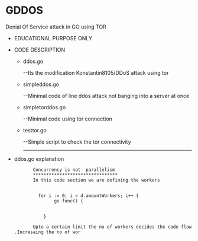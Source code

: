 # GDDOS
Denial Of Service attack in GO using TOR 

* EDUCATIONAL PURPOSE ONLY


 * CODE DESCRIPTION
  
     * ddos.go  
     
          --Its  the  modification Konstantin8105/DDoS attack  using tor
          
     * simpleddos.go  
     
          --Minimal code of line ddos attack not banging into a server at once
          
     * simpletorddos.go 
     
          --Minimal code using tor connection
          
          
     * testtor.go 
     
          --Simple script to check the tor connectivity
          
          *********************************************************************************************

* ddos.go  explanation 

             Concurrency is not  parallelism
             ********************************
             In this code section we are defining the workers
             
             
	           for i := 0; i < d.amountWorkers; i++ {
		             go func() {
                 
                 
                 }
                 
             Upto a certain limit the no of workers decides the code flow .Incresaing the no of wor

    


